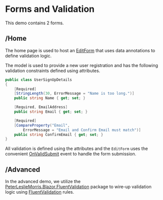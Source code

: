 # Forms and Validation

This demo contains 2 forms.

## /Home

The home page is used to host an [EditForm](https://docs.microsoft.com/en-us/aspnet/core/blazor/forms-validation?view=aspnetcore-5.0) that uses data annotations to define validation logic.

The model is used to provide a new user registration and has the following validation constraints defined using attributes.

```csharp
public class UserSignUpDetails
{
    [Required]
    [StringLength(30, ErrorMessage = "Name is too long.")]
    public string Name { get; set; }

    [Required, EmailAddress]
    public string Email { get; set; }

    [Required]
    [CompareProperty("Email",
        ErrorMessage = "Email and Confirm Email must match")]
    public string ConfirmEmail { get; set; }
}
```

All validation is defined using the attributes and the `EditForm` uses the convenient [OnValidSubmit](https://docs.microsoft.com/en-us/dotnet/api/microsoft.aspnetcore.components.forms.editform.onvalidsubmit?view=aspnetcore-5.0#Microsoft_AspNetCore_Components_Forms_EditForm_OnValidSubmit) event to handle the form submission.

## /Advanced

In the advanced demo, we utilize the [PeterLeslieMorris.Blazor.FluentValidation](https://www.nuget.org/packages/PeterLeslieMorris.Blazor.FluentValidation/) package to wire-up validation logic using [FluentValidation](https://fluentvalidation.net/) rules.
